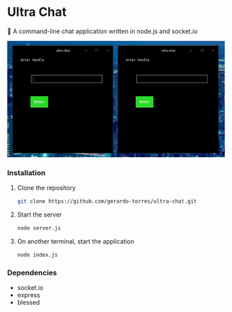 # Ultra Chat

:speech_balloon: A command-line chat application written in node.js and socket.io

![ultra-chat](assets/ultra-chat.gif)

### Installation
1. Clone the repository
    ```bash
    git clone https://github.com/gerardo-torres/ultra-chat.git
    ```
2. Start the server
    ```bash
    node server.js
    ```
3. On another terminal, start the application
    ```bash
    node index.js
    ```

### Dependencies
- socket.io
- express
- blessed
